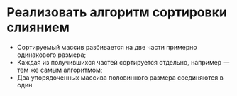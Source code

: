 # Реализовать алгоритм сортировки слиянием

* Сортируемый массив разбивается на две части примерно одинакового размера;
* Каждая из получившихся частей сортируется отдельно, например — тем же самым алгоритмом;
* Два упорядоченных массива половинного размера соединяются в один


